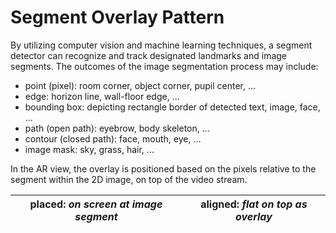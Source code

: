 # Segment Overlay Pattern

By utilizing computer vision and machine learning techniques, a segment detector can recognize and track designated landmarks and image segments. The outcomes of the image segmentation process may include:

* point (pixel): room corner, object corner, pupil center, ...
* edge: horizon line, wall-floor edge, ...
* bounding box: depicting rectangle border of detected text, image, face, ...
* path (open path): eyebrow, body skeleton, ...
* contour (closed path): face, mouth, eye, ...
* image mask: sky, grass, hair, ...

In the AR view, the overlay is positioned based on the pixels relative to the segment within the 2D image, on top of the video stream.

| placed: _on screen at image segment_ | aligned: _flat on top as overlay_ |
|---|---|